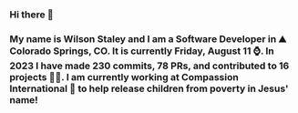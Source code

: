 ### Hi there 👋

### My name is Wilson Staley and I am a Software Developer in ⛰ Colorado Springs, CO.  It is currently Friday, August 11 ⌚. In 2023 I have made 230 commits, 78 PRs, and contributed to 16 projects 👨‍💻. I am currently working at Compassion International 🏢 to help release children from poverty in Jesus' name!